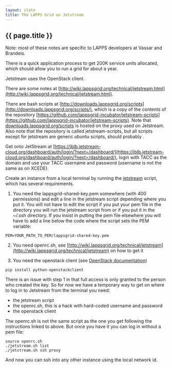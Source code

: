 ```yaml
---
layout: slate
title: The LAPPS Grid on Jetstream
---
```


## {{ page.title }}

Note: most of these notes are specific to LAPPS developers at Vassar and Brandeis.

There is a quick application process to get 200K service units allocated, which should allow you to run a grid for about a year.

Jetstream uses the OpenStack client.
<!-- which seems to be what AWS is using too -->

There are some notes at [http://wiki.lappsgrid.org/technical/jetstream.html](http://wiki.lappsgrid.org/technical/jetstream.html).

There are bash scripts at [http://downloads.lappsgrid.org/scripts](http://downloads.lappsgrid.org/scripts/), which is a copy of the contents of the repository [https://github.com/lappsgrid-incubator/jetstream-scripts](https://github.com/lappsgrid-incubator/jetstream-scripts). Note that [downloads.lappsgrid.org/scripts](downloads.lappsgrid.org/scripts) is hosted on the proxy used on Jetstream. Also note that the repository is called jetstream-scripts, but all scripts except for jetstream are generic ubuntu scripts, should probably .

Get onto JetStream at [https://jblb.jetstream-cloud.org/dashboard/auth/login/?next=/dashboard/](https://jblb.jetstream-cloud.org/dashboard/auth/login/?next=/dashboard/), login with TACC as the domain and use your TACC username and password (username is not the same as on XCEDE). 

Create an instance from a local terminal by running the [jetstream](http://downloads.lappsgrid.org/scripts/jetstream) script, which has several requirements.

1. You need the lappsgrid-shared-key.pem somewhere (with 400 permissions) and edit a line in the jetstream script depending where you put it. You will not have to edit the script if you put your pem file in the directory you will run the jetstream script from or if you put it in the ~/.ssh directory. If you insist in putting the pem file elsewhere you will have to add a line below the code where the script sets the PEM variable:

  ```
  PEM=YOUR_PATH_TO_PEM/lappsgrid-shared-key.pem
  ```

2. You need openrc.sh, see [http://wiki.lappsgrid.org/technical/jetstream](http://wiki.lappsgrid.org/technical/jetstream) on how to get it

3. You need the openstack client (see [OpenStack documentation](http://docs.openstack.org/user-guide/common/cli-install-openstack-command-line-clients.html))
  ```
  pip install python-openstackclient
  ``` 

There is an issue with step 1 in that full access is only granted to the person who created the key. So for now we have a temporary way to get on where to log in to Jetstream from the terminal you need:

- the jetstream script
- the openrc.sh, this is a hack with hard-coded username and password
- the openstack client

The openrc.sh is not the same script as the one you get following the instructions linked to above. But once you have it you can log in without a pem file:

```
source openrc.sh
./jetstream.sh list
./jetstream.sh ssh proxy
```

And now you can ssh into any other instance using the local network id.
